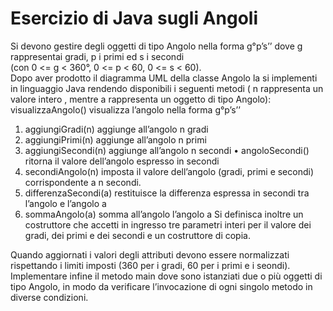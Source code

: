 # Esercizio di Java sugli Angoli <br>  
Si devono gestire degli oggetti di tipo Angolo nella forma g°p’s’’ dove g rappresentai gradi, p i primi ed s i secondi <br>
(con 0 <= g < 360°, 0 <= p < 60, 0 <= s < 60).<br>
Dopo aver prodotto il diagramma UML della classe Angolo la si implementi in linguaggio Java rendendo disponibili i seguenti metodi ( n rappresenta un valore intero , mentre a rappresenta un oggetto di tipo Angolo): 
 visualizzaAngolo() visualizza l’angolo nella forma g°p’s’’ 
 1. aggiungiGradi(n) aggiunge all’angolo n gradi 
 2. aggiungiPrimi(n) aggiunge all’angolo n primi 
 3. aggiungiSecondi(n) aggiunge all’angolo n secondi • angoloSecondi() ritorna il valore dell’angolo espresso in secondi 
 4. secondiAngolo(n) imposta il valore dell’angolo (gradi, primi e secondi) corrispondente a n secondi. 
 5. differenzaSecondi(a) restituisce la differenza espressa in secondi tra l’angolo e l’angolo a 
 6. sommaAngolo(a) somma all’angolo l’angolo a Si definisca inoltre un costruttore che accetti in ingresso tre parametri interi per il valore dei gradi, dei primi e dei secondi e un costruttore di copia.<br>
 
Quando aggiornati i valori degli attributi devono essere normalizzati rispettando i limiti imposti (360 per i gradi, 60 per i primi e i seondi). Implementare infine il metodo main dove sono istanziati due o più oggetti di tipo Angolo, in modo da verificare l’invocazione di ogni singolo metodo in diverse condizioni.
